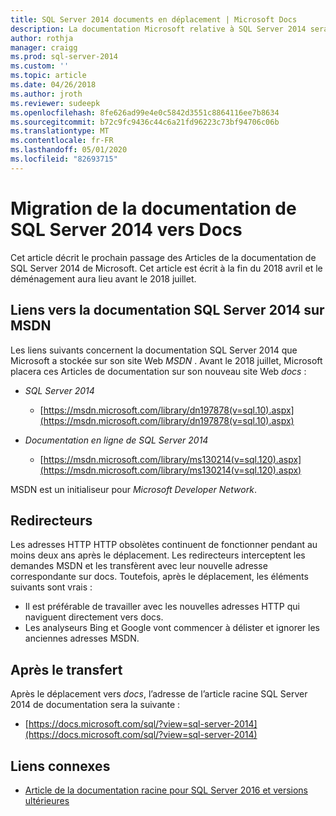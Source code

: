 ```yaml
---
title: SQL Server 2014 documents en déplacement | Microsoft Docs
description: La documentation Microsoft relative à SQL Server 2014 sera déplacée avant le 2018 juillet, de MSDN vers ici, sur docs.
author: rothja
manager: craigg
ms.prod: sql-server-2014
ms.custom: ''
ms.topic: article
ms.date: 04/26/2018
ms.author: jroth
ms.reviewer: sudeepk
ms.openlocfilehash: 8fe626ad99e4e0c5842d3551c8864116ee7b8634
ms.sourcegitcommit: b72c9fc9436c44c6a21fd96223c73bf94706c06b
ms.translationtype: MT
ms.contentlocale: fr-FR
ms.lasthandoff: 05/01/2020
ms.locfileid: "82693715"
---
```

# <a name="documentation-for-sql-server-2014-is-moving-to-docs"></a>Migration de la documentation de SQL Server 2014 vers Docs

Cet article décrit le prochain passage des Articles de la documentation de SQL Server 2014 de Microsoft. Cet article est écrit à la fin du 2018 avril et le déménagement aura lieu avant le 2018 juillet.

## <a name="links-to-sql-server-2014-documentation-on-msdn"></a>Liens vers la documentation SQL Server 2014 sur MSDN

Les liens suivants concernent la documentation SQL Server 2014 que Microsoft a stockée sur son site Web *MSDN* . Avant le 2018 juillet, Microsoft placera ces Articles de documentation sur son nouveau site Web *docs* :

- *SQL Server 2014*
    - [https://msdn.microsoft.com/library/dn197878(v=sql.10).aspx](https://msdn.microsoft.com/library/dn197878(v=sql.10).aspx)

- *Documentation en ligne de SQL Server 2014*
    - [https://msdn.microsoft.com/library/ms130214(v=sql.120).aspx](https://msdn.microsoft.com/library/ms130214(v=sql.120).aspx)

MSDN est un initialiseur pour *Microsoft Developer Network*.


## <a name="redirectors"></a>Redirecteurs

Les adresses HTTP HTTP obsolètes continuent de fonctionner pendant au moins deux ans après le déplacement. Les redirecteurs interceptent les demandes MSDN et les transfèrent avec leur nouvelle adresse correspondante sur docs. Toutefois, après le déplacement, les éléments suivants sont vrais :

- Il est préférable de travailler avec les nouvelles adresses HTTP qui naviguent directement vers docs.
- Les analyseurs Bing et Google vont commencer à délister et ignorer les anciennes adresses MSDN.


## <a name="after-the-move"></a>Après le transfert

Après le déplacement vers *docs*, l’adresse de l’article racine SQL Server 2014 de documentation sera la suivante :

- [https://docs.microsoft.com/sql/?view=sql-server-2014](https://docs.microsoft.com/sql/?view=sql-server-2014)


## <a name="related-links"></a>Liens connexes

- [Article de la documentation racine pour SQL Server 2016 et versions ultérieures](https://docs.microsoft.com/sql/?view=sql-server-2016)

